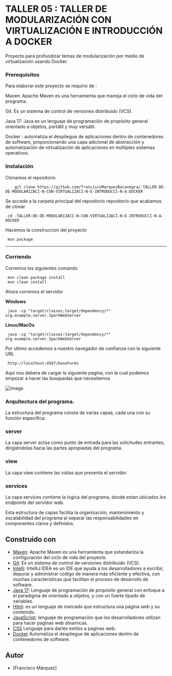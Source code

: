 # TALLER 05 : TALLER  DE MODULARIZACIÓN CON VIRTUALIZACIÓN E INTRODUCCIÓN A DOCKER

Proyecto para profundizar temas de modularización por medio de virtualización usando Docker.

### Prerequisitos

Para elaborar este proyecto se requirio de : 


Maven: Apache Maven es una herramienta que maneja el ciclo de vida del programa.



Git: Es un sistema de control de versiones distribuido (VCS).



Java 17: Java es un lenguaje de programación de propósito general orientado a objetos, portátil y muy versátil.


Docker : automatiza el despliegue de aplicaciones dentro de contenedores de software, proporcionando una capa adicional de abstracción y automatización de virtualización de aplicaciones en múltiples sistemas operativos.



### Instalación

Clonamos el repositorio

```
    git clone https://github.com/franciscoMarquezBocanegra/-TALLER-DE-DE-MODULARIZACI-N-CON-VIRTUALIZACI-N-E-INTRODUCCI-N-A-DOCKER

```
Se accede a la carpeta principal del repositorio repositorio que acabamos de clonar

	 cd -TALLER-DE-DE-MODULARIZACI-N-CON-VIRTUALIZACI-N-E-INTRODUCCI-N-A-DOCKER

Hacemos la construccion del proyecto

	 mvn package
---
### Corriendo
Corremos los siguientes comando
	
	 mvn clean package install
	 mvn clean install

Ahora corremos el servidor
	
**Windows**

	 java -cp "target/classes;target/dependency/*" org.example.server.SparkWebServer    

**Linux/MacOs**

	 java -cp "target/classes:target/dependency/*" org.example.server.SparkWebServer    

Por ultimo accedemos a nuestro navegador de confianza con la siguiente URL

	 http://localhost:4567/bonoForms

Aqui nos debera de cargar la siguiente pagina, con la cual podemos empezar a hacer las busquedas que necesitemos

![image](https://github.com/julianCS21/AREP05/assets/96396177/83973d80-690f-45e8-8973-910fe351bf32)




### Arquitectura del programa.



La estructura del programa consta de varias capas, cada una con su función específica:

### server


La capa server actúa como punto de entrada para las solicitudes entrantes, dirigiéndolas hacia las partes apropiadas del programa.

### view


La capa view contiene las vistas que presenta el servidor.

### services

La capa services contiene la logica del programa, donde estan ubicados los endpoints del servidor web.


Esta estructura de capas facilita la organización, mantenimiento y escalabilidad del programa al separar las responsabilidades en componentes claros y definidos.





## Construido con

* [Maven](https://maven.apache.org/): Apache Maven es una herramienta que estandariza la configuración del ciclo de vida del proyecto.
* [Git](https://rometools.github.io/rome/):  Es un sistema de control de versiones distribuido (VCS).
* [Intellj](https://www.jetbrains.com/es-es/idea/): IntelliJ IDEA es un IDE que ayuda a los desarrolladores a escribir, depurar y administrar código de manera más eficiente y efectiva, con muchas características que facilitan el proceso de desarrollo de software.
* [Java 17](https://www.java.com/es/): Lenguaje de programación de propósito general con enfoque a el paradigma de orientado a objetos, y con un fuerte tipado de variables.
* [Html](https://developer.mozilla.org/es/docs/Learn/Getting_started_with_the_web/HTML_basics): es un lenguaje de marcado que estructura una página web y su contenido.
* [JavaScript](https://developer.mozilla.org/es/docs/Learn/JavaScript/First_steps/What_is_JavaScript): lenguaje de programación que los desarrolladores utilizan para hacer paginas web dinamicas.
* [CSS](https://developer.mozilla.org/es/docs/Web/CSS) Lenguaje para darles estilos a paginas web.
* [Docker](https://www.docker.com) Automatiza el despliegue de aplicaciones dentro de contenedores de software.


## Autor
* [Francisco Márquez]

